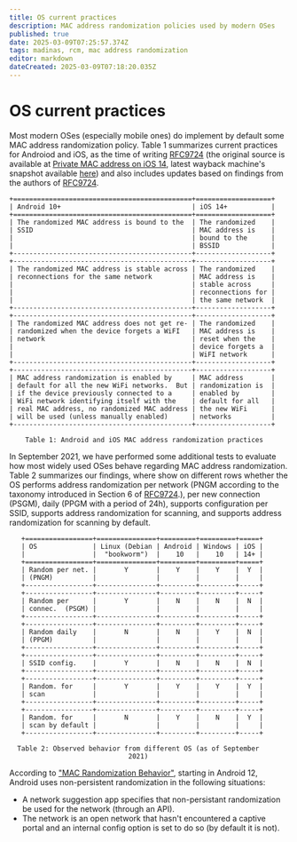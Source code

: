 ```yaml
---
title: OS current practices
description: MAC address randomization policies used by modern OSes
published: true
date: 2025-03-09T07:25:57.374Z
tags: madinas, rcm, mac address randomization
editor: markdown
dateCreated: 2025-03-09T07:18:20.035Z
---
```


# OS current practices
   
Most modern OSes (especially mobile ones) do implement by default some MAC address randomization policy. Table 1 summarizes current practices for Androiod and iOS, as the time of writing [RFC9724](https://www.rfc-editor.org/info/rfc9724) (the original source is available at [Private MAC address on iOS 14](https://www.fing.com/news/private-mac-address-on-ios-14), latest wayback machine's snapshot available [here](https://web.archive.org/web/20230905111429/https://www.fing.com/news/private-mac-address-on-ios-14)) and also includes updates based on findings from the authors of [RFC9724](https://www.rfc-editor.org/info/rfc9724).

    +=============================================+===================+
    | Android 10+                                 | iOS 14+           |
    +=============================================+===================+
    | The randomized MAC address is bound to the  | The randomized    |
    | SSID                                        | MAC address is    |
    |                                             | bound to the      |
    |                                             | BSSID             |
    +---------------------------------------------+-------------------+
    +---------------------------------------------+-------------------+
    | The randomized MAC address is stable across | The randomized    |
    | reconnections for the same network          | MAC address is    |
    |                                             | stable across     |
    |                                             | reconnections for |
    |                                             | the same network  |
    +---------------------------------------------+-------------------+
    +---------------------------------------------+-------------------+
    | The randomized MAC address does not get re- | The randomized    |
    | randomized when the device forgets a WiFI   | MAC address is    |
    | network                                     | reset when the    |
    |                                             | device forgets a  |
    |                                             | WiFI network      |
    +---------------------------------------------+-------------------+
    +---------------------------------------------+-------------------+
    | MAC address randomization is enabled by     | MAC address       |
    | default for all the new WiFi networks.  But | randomization is  |
    | if the device previously connected to a     | enabled by        |
    | WiFi network identifying itself with the    | default for all   |
    | real MAC address, no randomized MAC address | the new WiFi      |
    | will be used (unless manually enabled)      | networks          |
    +---------------------------------------------+-------------------+

        Table 1: Android and iOS MAC address randomization practices

In September 2021, we have performed some additional tests to evaluate how most widely used OSes behave regarding MAC address randomization.  Table 2 summarizes our findings, where show on different rows whether the OS performs address randomization per network (PNGM according to the taxonomy introduced in Section 6 of [RFC9724](https://www.rfc-editor.org/info/rfc9724).), per new connection (PSGM), daily (PPGM with a period of 24h), supports configuration per SSID, supports address randomization for scanning, and supports address randomization for scanning by default.

       +=================+===============+=========+=========+=====+
       | OS              | Linux (Debian | Android | Windows | iOS |
       |                 |  "bookworm")  |    10   |    10   | 14+ |
       +=================+===============+=========+=========+=====+
       | Random per net. |       Y       |    Y    |    Y    |  Y  |
       | (PNGM)          |               |         |         |     |
       +-----------------+---------------+---------+---------+-----+
       +-----------------+---------------+---------+---------+-----+
       | Random per      |       Y       |    N    |    N    |  N  |
       | connec.  (PSGM) |               |         |         |     |
       +-----------------+---------------+---------+---------+-----+
       +-----------------+---------------+---------+---------+-----+
       | Random daily    |       N       |    N    |    Y    |  N  |
       | (PPGM)          |               |         |         |     |
       +-----------------+---------------+---------+---------+-----+
       +-----------------+---------------+---------+---------+-----+
       | SSID config.    |       Y       |    N    |    N    |  N  |
       +-----------------+---------------+---------+---------+-----+
       +-----------------+---------------+---------+---------+-----+
       | Random. for     |       Y       |    Y    |    Y    |  Y  |
       | scan            |               |         |         |     |
       +-----------------+---------------+---------+---------+-----+
       +-----------------+---------------+---------+---------+-----+
       | Random. for     |       N       |    Y    |    N    |  Y  |
       | scan by default |               |         |         |     |
       +-----------------+---------------+---------+---------+-----+
 
      Table 2: Observed behavior from different OS (as of September
                                  2021)

According to ["MAC Randomization Behavior"](https://source.android.com/devices/tech/connect/wifi-mac-randomization-behavior), starting in Android 12, Android uses non-persistent randomization in the following situations:
   
   - A network suggestion app specifies that non-persistant randomization be used for the network (through an API).
   - The network is an open network that hasn't encountered a captive portal and an internal config option is set to do so (by default it is not).